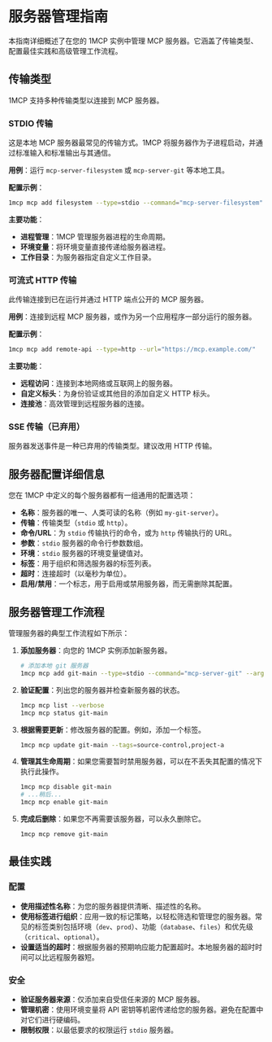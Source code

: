 # 服务器管理指南

本指南详细概述了在您的 1MCP 实例中管理 MCP 服务器。它涵盖了传输类型、配置最佳实践和高级管理工作流程。

## 传输类型

1MCP 支持多种传输类型以连接到 MCP 服务器。

### STDIO 传输

这是本地 MCP 服务器最常见的传输方式。1MCP 将服务器作为子进程启动，并通过标准输入和标准输出与其通信。

**用例**：运行 `mcp-server-filesystem` 或 `mcp-server-git` 等本地工具。

**配置示例**：

```bash
1mcp mcp add filesystem --type=stdio --command="mcp-server-filesystem" --args="--root ~/"
```

**主要功能**：

- **进程管理**：1MCP 管理服务器进程的生命周期。
- **环境变量**：将环境变量直接传递给服务器进程。
- **工作目录**：为服务器指定自定义工作目录。

### 可流式 HTTP 传输

此传输连接到已在运行并通过 HTTP 端点公开的 MCP 服务器。

**用例**：连接到远程 MCP 服务器，或作为另一个应用程序一部分运行的服务器。

**配置示例**：

```bash
1mcp mcp add remote-api --type=http --url="https://mcp.example.com/"
```

**主要功能**：

- **远程访问**：连接到本地网络或互联网上的服务器。
- **自定义标头**：为身份验证或其他目的添加自定义 HTTP 标头。
- **连接池**：高效管理到远程服务器的连接。

### SSE 传输（已弃用）

服务器发送事件是一种已弃用的传输类型。建议改用 HTTP 传输。

## 服务器配置详细信息

您在 1MCP 中定义的每个服务器都有一组通用的配置选项：

- **名称**：服务器的唯一、人类可读的名称（例如 `my-git-server`）。
- **传输**：传输类型（`stdio` 或 `http`）。
- **命令/URL**：为 `stdio` 传输执行的命令，或为 `http` 传输执行的 URL。
- **参数**：`stdio` 服务器的命令行参数数组。
- **环境**：`stdio` 服务器的环境变量键值对。
- **标签**：用于组织和筛选服务器的标签列表。
- **超时**：连接超时（以毫秒为单位）。
- **启用/禁用**：一个标志，用于启用或禁用服务器，而无需删除其配置。

## 服务器管理工作流程

管理服务器的典型工作流程如下所示：

1.  **添加服务器**：向您的 1MCP 实例添加新服务器。
    ```bash
    # 添加本地 git 服务器
    1mcp mcp add git-main --type=stdio --command="mcp-server-git" --args="--repository ."
    ```
2.  **验证配置**：列出您的服务器并检查新服务器的状态。
    ```bash
    1mcp mcp list --verbose
    1mcp mcp status git-main
    ```
3.  **根据需要更新**：修改服务器的配置。例如，添加一个标签。
    ```bash
    1mcp mcp update git-main --tags=source-control,project-a
    ```
4.  **管理其生命周期**：如果您需要暂时禁用服务器，可以在不丢失其配置的情况下执行此操作。
    ```bash
    1mcp mcp disable git-main
    # ...稍后...
    1mcp mcp enable git-main
    ```
5.  **完成后删除**：如果您不再需要该服务器，可以永久删除它。
    ```bash
    1mcp mcp remove git-main
    ```

## 最佳实践

### 配置

- **使用描述性名称**：为您的服务器提供清晰、描述性的名称。
- **使用标签进行组织**：应用一致的标记策略，以轻松筛选和管理您的服务器。常见的标签类别包括环境（`dev`、`prod`）、功能（`database`、`files`）和优先级（`critical`、`optional`）。
- **设置适当的超时**：根据服务器的预期响应能力配置超时。本地服务器的超时时间可以比远程服务器短。

### 安全

- **验证服务器来源**：仅添加来自受信任来源的 MCP 服务器。
- **管理机密**：使用环境变量将 API 密钥等机密传递给您的服务器。避免在配置中对它们进行硬编码。
- **限制权限**：以最低要求的权限运行 `stdio` 服务器。
